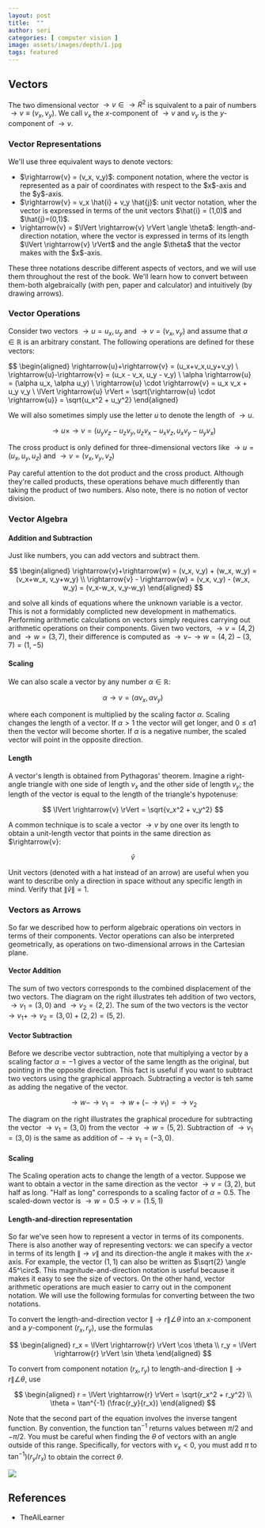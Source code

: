 ```yaml
---
layout: post
title:  ""
author: seri
categories: [ computer vision ]
image: assets/images/depth/1.jpg
tags: featured
---
```


<!--more-->

<h2> Vectors </h2>

<span class="definition"> The two dimensional vector $\rightarrow{v} \in \rightarrow{R}^2$ is squivalent to a pair of numbers $\rightarrow{v} \equiv (v_x, v_y)$. We call $v_x$ the $x$-component of $\rightarrow{v}$ and $v_y$ is the $y$-component of $\rightarrow{v}$. </span>

<h3> Vector Representations </h3>

We'll use three equivalent ways to denote vectors:

<ul><li> $\rightarrow{v} = (v_x, v_y)$: component notation, where the vector is represented as a pair of coordinates with respect to the $x$-axis and the $y$-axis. </li>
<li> $\rightarrow{v} = v_x \hat{i} + v_y \hat{j}$: unit vector notation, wher the vector is expressed in terms of the unit vectors $\hat{i} = (1,0)$ and $\hat{j}=(0,1)$. </li>
<li> \rightarrow{v} = $\lVert \rightarrow{v} \rVert \angle \theta$: length-and-direction notation, where the vector is expressed in terms of its length $\lVert \rightarrow{v} \rVert$ and the angle $\theta$ that the vector makes with the $x$-axis. </li></ul>

These three notations describe different aspects of vectors, and we will use them throughout the rest of the book. We'll learn how to convert between them-both algebraically (with pen, paper and calculator) and intuitively (by drawing arrows).

<h3> Vector Operations </h3>

Consider two vectors $\rightarrow{u} = {u_x, u_y}$ and $\rightarrow{v} = (v_x, v_y)$ and assume that $\alpha \in \mathbb{R}$ is an arbitrary constant. The following operations are defined for these vectors:

$$
\begin{aligned}
\rightarrow{u}+\rightarrow{v} = (u_x+v_x,u_y+v_y) \\
\rightarrow{u}-\rightarrow{v} = (u_x - v_x, u_y - v_y) \\
\alpha \rightarrow{u} = (\alpha u_x, \alpha u_y) \\
\rightarrow{u} \cdot \rightarrow{v} = u_x v_x + u_y v_y \\
\lVert \rightarrow{u} \rVert = \sqrt{\rightarrow{u} \cdot \rightarrow{u}} = \sqrt{u_x^2 + u_y^2}
\end{aligned}

We will also sometimes simply use the letter $u$ to denote the length of $\rightarrow{u}$. 

$$
\rightarrow{u} \times \rightarrow{v} = (u_y v_z - u_z v_y, u_z v_x - u_x v_z, u_x v_y - u_y v_x)
$$

The cross product is only defined for three-dimensional vectors like $\rightarrow{u} = (u_x, u_y, u_z)$ and $\rightarrow{v} = (v_x, v_y, v_z)$ 

Pay careful attention to the dot product and the cross product. Although they're called products, these operations behave much differently than taking the product of two numbers. Also note, there is no notion of vector division. 

<h3> Vector Algebra </h3>

<h4> Addition and Subtraction </h4>

Just like numbers, you can add vectors and subtract them. 

$$
\begin{aligned}
\rightarrow{v}+\rightarrow{w} = (v_x, v_y) + (w_x, w_y) = (v_x+w_x, v_y+w_y) \\
\rightarrow{v} - \rightarrow{w} = (v_x, v_y) - (w_x, w_y) = (v_x-w_x, v_y-w_y)
\end{aligned}
$$

and solve all kinds of equations where the unknown variable is a vector. This is not a formidably complicted new development in mathematics. Performing arithmetic calculations on vectors simply requires carrying out arithmetic operations on their components. Given two vectors, $\rightarrow{v}=(4,2)$ and $\rightarrow{w}=(3,7)$, their difference is computed as $\rightarrow{v} - \rightarrow{w} = (4,2) - (3,7) = (1, -5)$ 

<h4> Scaling </h4>

We can also scale a vector by any number $\alpha \in \mathbb{R}$:

$$
\alpha \rightarrow{v} = (\alpha v_x, \alpha v_y)
$$

where each component is multiplied by the scaling factor $\alpha$. Scaling changes the length of a vector. If $\alpha > 1$ the vector will get longer, and $0 \leq \alpha 1$ then the vector will become shorter. If $\alpha$ is a negative number, the scaled vector will point in the opposite direction. 

<h4> Length </h4>

A vector's length is obtained from Pythagoras' theorem. Imagine a right-angle triangle with one side of length $v_x$ and the other side of length $v_y$; the length of the vector is equal to the length of the triangle's hypotenuse: 

$$
\lVert \rightarrow{v} \rVert = \sqrt{v_x^2 + v_y^2}
$$

A common technique is to scale a vector $\rightarrow{v}$ by one over its length to obtain a unit-length vector that points in the same direction as $\rightarrow{v}:

$$
\hat{v}
$$

Unit vectors (denoted with a hat instead of an arrow) are useful when you want to describe only a direction in space without any specific length in mind. Verify that $\lVert \hat{v} \rVert = 1$. 

<h3> Vectors as Arrows </h3>

So far we described how to perform algebraic operations oin vectors in terms of their components. Vector operations can also be interpreted geometrically, as operations on two-dimensional arrows in the Cartesian plane. 

<h4> Vector Addition </h4>

The sum of two vectors corresponds to the combined displacement of the two vectors. The diagram on the right illustrates teh addition of two vectors, $\rightarrow{v_1} = (3,0)$ and $\rightarrow{v_2} = (2,2)$. The sum of the two vectors is the vector $\rightarrow{v_1}+\rightarrow{v_2} = (3,0)+(2,2)=(5,2)$. 

<h4> Vector Subtraction </h4>

Before we describe vector subtraction, note that multiplying a vector by a scaling factor $\alpha = -1$ gives a vector of the same length as the original, but pointing in the opposite direction. This fact is useful if you want to subtract two vectors using the graphical approach. Subtracting a vector is teh same as adding the negative of the vector. 

$$
\rightarrow{w} - \rightarrow{v_1} = \rightarrow{w} + (- \rightarrow{v_1}) = \rightarrow{v_2}
$$

The diagram on the right illustrates the graphical procedure for subtracting the vector $\rightarrow{v_1} = (3,0)$ from the vector $\rightarrow{w} = (5,2)$. Subtraction of $\rightarrow{v_1} = (3,0)$ is the same as addition of $-\rightarrow{v_1} = (-3,0)$.

<h4> Scaling </h4>

The Scaling operation acts to change the length of a vector. Suppose we want to obtain a vector in the same direction as the vector $\rightarrow{v} = (3,2)$, but half as long. "Half as long" corresponds to a scaling factor of $\alpha = 0.5$. The scaled-down vector is $\rightarrow{w} = 0.5 \rightarrow{v} = (1.5, 1)$ 

<h4> Length-and-direction representation </h4>

So far we've seen how to represent a vector in terms of its components. There is also another way of representing vectors: we can specify a vector in terms of its length $\lVert \rightarrow{v} \rVert$ and its direction-the angle it makes with the $x$-axis. For example, the vector $(1,1)$ can also be written as $\sqrt{2} \angle 45^\circ$. This magnitude-and-direction notation is useful because it makes it easy to see the size of vectors. On the other hand, vector arithmetic operations are much easier to carry out in the component notation. We will use the following formulas for converting between the two notations. 

To convert the length-and-direction vector $\lVert \rightarrow{r} \rVert \angle \theta$ into an $x$-component and a $y$-component $(r_x, r_y)$, use the formulas 

$$
\begin{aligned}
r_x = \lVert \rightarrow{r} \rVert \cos \theta \\
r_y = \lVert \rightarrow{r} \rVert \sin \theta
\end{aligned}
$$

To convert from component notation $(r_x, r_y)$ to length-and-direction $\lVert \rightarrow{r} \rVert \angle \theta$, use 

$$
\begin{aligned}
r = \lVert \rightarrow{r} \rVert = \sqrt{r_x^2 + r_y^2} \\
\theta = \tan^{-1} (\frac{r_y}{r_x})
\end{aligned}
$$

Note that the second part of the equation involves the inverse tangent function. By convention, the function $\tan^{-1}$ returns values between $\pi/2$ and $-\pi/2$. You must be careful when finding the $\theta$ of vectors with an angle outside of this range. Specifically, for vectors with $v_x < 0$, you must add $\pi$ to $\tan^{-1})(r_y/r_x)$ to obtain the correct $\theta$. 



 






<picture><img src="{{site.baseurl}}/assets/images/disparity.png"></picture>

<h2> References </h2>
<ul><li><a=href=""> TheAILearner </a></li>
</ul>

